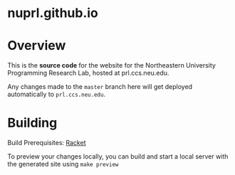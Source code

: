 # nuprl.github.io

Overview
========

This is the **source code** for the website for the
Northeastern University Programming Research Lab,
hosted at prl.ccs.neu.edu.

Any changes made to the `master` branch here will get deployed
automatically to `prl.ccs.neu.edu`.

Building
========

Build Prerequisites: [Racket](http://racket-lang.org/)

To preview your changes locally, you can build and start a local
server with the generated site using `make preview`
